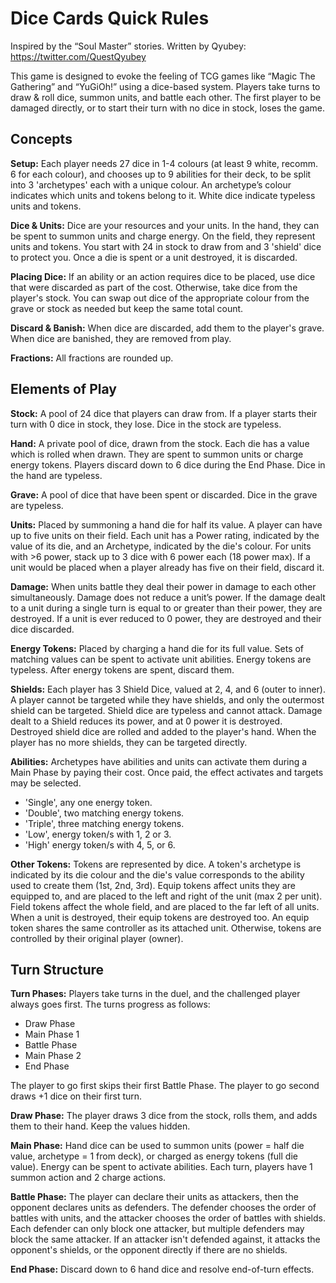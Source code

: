 # Dice Cards Quick Rules

Inspired by the “Soul Master” stories.
Written by Qyubey:
https://twitter.com/QuestQyubey

This game is designed to evoke the feeling of TCG games like “Magic The Gathering” and “YuGiOh!” using a dice-based system. Players take turns to draw & roll dice, summon units, and battle each other. The first player to be damaged directly, or to start their turn with no dice in stock, loses the game.

## Concepts

**Setup:** Each player needs 27 dice in 1-4 colours (at least 9 white, recomm. 6 for each colour), and chooses up to 9 abilities for their deck, to be split into 3 'archetypes' each with a unique colour. An archetype’s colour indicates which units and tokens belong to it. White dice indicate typeless units and tokens.

**Dice & Units:** Dice are your resources and your units. In the hand, they can be spent to summon units and charge energy. On the field, they represent units and tokens. You start with 24 in stock to draw from and 3 'shield' dice to protect you. Once a die is spent or a unit destroyed, it is discarded.

**Placing Dice:** If an ability or an action requires dice to be placed, use dice that were discarded as part of the cost. Otherwise, take dice from the player's stock. You can swap out dice of the appropriate colour from the grave or stock as needed but keep the same total count.

**Discard & Banish:** When dice are discarded, add them to the player's grave. When dice are banished, they are removed from play.

**Fractions:** All fractions are rounded up.

## Elements of Play

**Stock:** A pool of 24 dice that players can draw from. If a player starts their turn with 0 dice in stock, they lose. Dice in the stock are typeless.

**Hand:** A private pool of dice, drawn from the stock. Each die has a value which is rolled when drawn. They are spent to summon units or charge energy tokens. Players discard down to 6 dice during the End Phase. Dice in the hand are typeless.

**Grave:** A pool of dice that have been spent or discarded. Dice in the grave are typeless.

**Units:** Placed by summoning a hand die for half its value. A player can have up to five units on their field. Each unit has a Power rating, indicated by the value of its die, and an Archetype, indicated by the die's colour. For units with >6 power, stack up to 3 dice with 6 power each (18 power max). If a unit would be placed when a player already has five on their field, discard it.

**Damage:** When units battle they deal their power in damage to each other simultaneously. Damage does not reduce a unit’s power. If the damage dealt to a unit during a single turn is equal to or greater than their power, they are destroyed. If a unit is ever reduced to 0 power, they are destroyed and their dice discarded.

**Energy Tokens:** Placed by charging a hand die for its full value. Sets of matching values can be spent to activate unit abilities. Energy tokens are typeless. After energy tokens are spent, discard them.

**Shields:** Each player has 3 Shield Dice, valued at 2, 4, and 6 (outer to inner). A player cannot be targeted while they have shields, and only the outermost shield can be targeted. Shield dice are typeless and cannot attack. Damage dealt to a Shield reduces its power, and at 0 power it is destroyed. Destroyed shield dice are rolled and added to the player's hand. When the player has no more shields, they can be targeted directly.

**Abilities:** Archetypes have abilities and units can activate them during a Main Phase by paying their cost. Once paid, the effect activates and targets may be selected.

- 'Single', any one energy token.
- 'Double', two matching energy tokens.
- 'Triple', three matching energy tokens.
- 'Low', energy token/s with 1, 2 or 3.
- 'High' energy token/s with 4, 5, or 6.

**Other Tokens:** Tokens are represented by dice. A token's archetype is indicated by its die colour and the die's value corresponds to the ability used to create them (1st, 2nd, 3rd). Equip tokens affect units they are equipped to, and are placed to the left and right of the unit (max 2 per unit). Field tokens affect the whole field, and are placed to the far left of all units. When a unit is destroyed, their equip tokens are destroyed too. An equip token shares the same controller as its attached unit. Otherwise, tokens are controlled by their original player (owner).

## Turn Structure

**Turn Phases:** Players take turns in the duel, and the challenged player always goes first. The turns progress as follows:

- Draw Phase
- Main Phase 1
- Battle Phase
- Main Phase 2
- End Phase

The player to go first skips their first Battle Phase. The player to go second draws +1 dice on their first turn.

**Draw Phase:** The player draws 3 dice from the stock, rolls them, and adds them to their hand. Keep the values hidden.

**Main Phase:** Hand dice can be used to summon units (power = half die value, archetype = 1 from deck), or charged as energy tokens (full die value). Energy can be spent to activate abilities. Each turn, players have 1 summon action and 2 charge actions.

**Battle Phase:** The player can declare their units as attackers, then the opponent declares units as defenders. The defender chooses the order of battles with units, and the attacker chooses the order of battles with shields. Each defender can only block one attacker, but multiple defenders may block the same attacker. If an attacker isn't defended against, it attacks the opponent's shields, or the opponent directly if there are no shields.

**End Phase:** Discard down to 6 hand dice and resolve end-of-turn effects.
